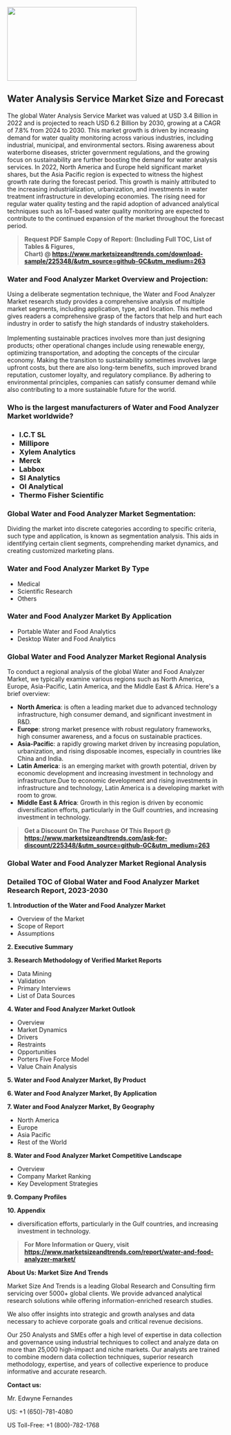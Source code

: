 <p><img class="alignnone size-medium wp-image-20088" src="https://ffe5etoiles.com/wp-content/uploads/2024/12/MST1-300x171.png" alt="" width="300" height="171" /></p><h2>Water Analysis Service Market Size and Forecast</h2><p>The global Water Analysis Service Market was valued at USD 3.4 Billion in 2022 and is projected to reach USD 6.2 Billion by 2030, growing at a CAGR of 7.8% from 2024 to 2030. This market growth is driven by increasing demand for water quality monitoring across various industries, including industrial, municipal, and environmental sectors. Rising awareness about waterborne diseases, stricter government regulations, and the growing focus on sustainability are further boosting the demand for water analysis services. In 2022, North America and Europe held significant market shares, but the Asia Pacific region is expected to witness the highest growth rate during the forecast period. This growth is mainly attributed to the increasing industrialization, urbanization, and investments in water treatment infrastructure in developing economies. The rising need for regular water quality testing and the rapid adoption of advanced analytical techniques such as IoT-based water quality monitoring are expected to contribute to the continued expansion of the market throughout the forecast period.</p></p><blockquote id="" class=""><strong>Request PDF Sample Copy of Report: (Including Full TOC, List of Tables &amp; Figures, Chart)&nbsp;@&nbsp;<strong><a href="https://www.marketsizeandtrends.com/download-sample/225348/&utm_source=github-GC&utm_medium=263" target="_blank">https://www.marketsizeandtrends.com/download-sample/225348/&utm_source=github-GC&utm_medium=263</a></strong></strong></blockquote><h3 id="" class="">Water and Food Analyzer Market&nbsp;Overview and Projection:</h3><p id="" class="">Using a deliberate segmentation technique, the Water and Food Analyzer Market research study provides a comprehensive analysis of multiple market segments, including application, type, and location. This method gives readers a comprehensive grasp of the factors that help and hurt each industry in order to satisfy the high standards of industry stakeholders. <br /> <br />Implementing sustainable practices involves more than just designing products; other operational changes include using renewable energy, optimizing transportation, and adopting the concepts of the circular economy. Making the transition to sustainability sometimes involves large upfront costs, but there are also long-term benefits, such improved brand reputation, customer loyalty, and regulatory compliance. By adhering to environmental principles, companies can satisfy consumer demand while also contributing to a more sustainable future for the world.</p><h3 id="" class="">Who is the largest manufacturers of&nbsp;Water and Food Analyzer Market worldwide?</h3><h3 class=""><p><ul><li>I.C.T SL </li><li> Millipore </li><li> Xylem Analytics </li><li> Merck </li><li> Labbox </li><li> SI Analytics </li><li> OI Analytical </li><li> Thermo Fisher Scientific</li></ul></p></h3><h3 id="" class="">Global&nbsp;Water and Food Analyzer Market Segmentation:</h3><p id="" class="">Dividing the market into discrete categories according to specific criteria, such type and application, is known as segmentation analysis. This aids in identifying certain client segments, comprehending market dynamics, and creating customized marketing plans.</p><h3 id="" class="">Water and Food Analyzer Market&nbsp;By Type</h3><p><p><ul><li>Medical</li><li> Scientific Research</li><li> Others</p></li></ul></p></p><h3 id="" class="">Water and Food Analyzer Market&nbsp;By Application</h3><p class=""><p><ul><li>Portable Water and Food Analytics</li><li> Desktop Water and Food Analytics</li></ul></p></p><h3 id="" class="">Global Water and Food Analyzer Market Regional Analysis</h3><p id="" class="">To conduct a regional analysis of the global Water and Food Analyzer Market, we typically examine various regions such as North America, Europe, Asia-Pacific, Latin America, and the Middle East &amp; Africa. Here's a brief overview:</p><ul><li><strong>North America</strong>: is often a leading market due to advanced technology infrastructure, high consumer demand, and significant investment in R&amp;D.</li><li><strong>Europe</strong>: strong market presence with robust regulatory frameworks, high consumer awareness, and a focus on sustainable practices.</li><li><strong>Asia-Pacific</strong>: a rapidly growing market driven by increasing population, urbanization, and rising disposable incomes, especially in countries like China and India.</li><li><strong>Latin America</strong>: is an emerging market with growth potential, driven by economic development and increasing investment in technology and infrastructure.Due to economic development and rising investments in infrastructure and technology, Latin America is a developing market with room to grow.</li><li><strong>Middle East &amp; Africa</strong>: Growth in this region is driven by economic diversification efforts, particularly in the Gulf countries, and increasing investment in technology.</li></ul><blockquote id="" class=""><strong>Get a Discount On The Purchase Of This Report @ <strong><a href="https://www.marketsizeandtrends.com/ask-for-discount/225348/&utm_source=github-GC&utm_medium=263" target="_blank">https://www.marketsizeandtrends.com/ask-for-discount/225348/&utm_source=github-GC&utm_medium=263</a></strong></strong></blockquote><h3 id="" class="">Global Water and Food Analyzer Market Regional Analysis</h3><h3 id="" class="">Detailed TOC of Global Water and Food Analyzer Market Research Report, 2023-2030</h3><p id="" class=""><strong>1. Introduction of the Water and Food Analyzer Market</strong></p><ul><li>Overview of the Market</li><li>Scope of Report</li><li>Assumptions</li></ul><p id="" class=""><strong>2. Executive Summary</strong></p><p id="" class=""><strong>3. Research Methodology of Verified Market Reports</strong></p><ul><li>Data Mining</li><li>Validation</li><li>Primary Interviews</li><li>List of Data Sources</li></ul><p id="" class=""><strong>4. Water and Food Analyzer Market Outlook</strong></p><ul><li>Overview</li><li>Market Dynamics</li><li>Drivers</li><li>Restraints</li><li>Opportunities</li><li>Porters Five Force Model</li><li>Value Chain Analysis</li></ul><p id="" class=""><strong>5. Water and Food Analyzer Market, By Product</strong></p><p id="" class=""><strong>6. Water and Food Analyzer Market, By Application</strong></p><p id="" class=""><strong>7. Water and Food Analyzer Market, By Geography</strong></p><ul><li>North America</li><li>Europe</li><li>Asia Pacific</li><li>Rest of the World</li></ul><p id="" class=""><strong>8. Water and Food Analyzer Market Competitive Landscape</strong></p><ul><li>Overview</li><li>Company Market Ranking</li><li>Key Development Strategies</li></ul><p id="" class=""><strong>9. Company Profiles</strong></p><p id="" class=""><strong>10. Appendix</strong></p><ul><li>diversification efforts, particularly in the Gulf countries, and increasing investment in technology.</li></ul><blockquote id="" class=""><strong>For More Information or Query, visit <strong><strong><a href="https://www.marketsizeandtrends.com/report/water-and-food-analyzer-market/" target="_blank">https://www.marketsizeandtrends.com/report/water-and-food-analyzer-market/</a></strong></strong></strong></blockquote><p id="" class=""><strong>About Us: Market Size And Trends</strong></p><p id="" class="">Market Size And Trends is a leading Global Research and Consulting firm servicing over 5000+ global clients. We provide advanced analytical research solutions while offering information-enriched research studies.</p><p id="" class="">We also offer insights into strategic and growth analyses and data necessary to achieve corporate goals and critical revenue decisions.</p><p id="" class="">Our 250 Analysts and SMEs offer a high level of expertise in data collection and governance using industrial techniques to collect and analyze data on more than 25,000 high-impact and niche markets. Our analysts are trained to combine modern data collection techniques, superior research methodology, expertise, and years of collective experience to produce informative and accurate research.</p><p id="" class=""><strong>Contact us:</strong></p><p id="" class="">Mr. Edwyne Fernandes</p><p id="" class="">US: +1 (650)-781-4080</p><p id="" class="">US Toll-Free: +1 (800)-782-1768</p>
